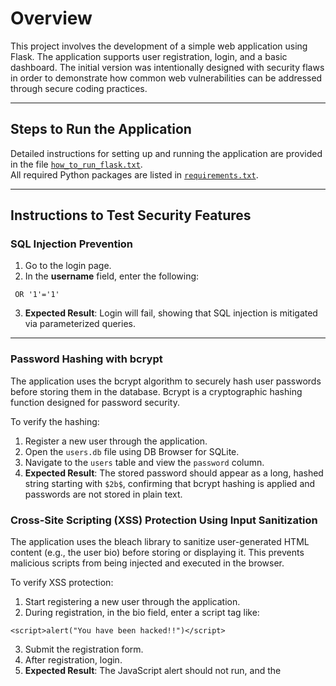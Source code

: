 # Overview

This project involves the development of a simple web application using Flask. The application supports user registration, login, and a basic dashboard. The initial version was intentionally designed with security flaws in order to demonstrate how common web vulnerabilities can be addressed through secure coding practices.

---

## Steps to Run the Application

Detailed instructions for setting up and running the application are provided in the file [`how_to_run_flask.txt`](how_to_run_flask.txt).  
All required Python packages are listed in [`requirements.txt`](requirements.txt).

---

## Instructions to Test Security Features

### SQL Injection Prevention

1. Go to the login page.
2. In the **username** field, enter the following:
```
 OR '1'='1'
```
3. **Expected Result**: Login will fail, showing that SQL injection is mitigated via parameterized queries.

---

### Password Hashing with bcrypt

The application uses the bcrypt algorithm to securely hash user passwords before storing them in the database. Bcrypt is a cryptographic hashing function designed for password security.

To verify the hashing:
1. Register a new user through the application.
2. Open the `users.db` file using DB Browser for SQLite.
3. Navigate to the `users` table and view the `password` column.
4. **Expected Result**: The stored password should appear as a long, hashed string starting with `$2b$`, confirming that bcrypt hashing is applied and passwords are not stored in plain text.

### Cross-Site Scripting (XSS) Protection Using Input Sanitization

The application uses the bleach library to sanitize user-generated HTML content (e.g., the user bio) before storing or displaying it. This prevents malicious scripts from being injected and executed in the browser.

To verify XSS protection:
1. Start registering a new user through the application.
2. During registration, in the bio field, enter a script tag like:
```
<script>alert("You have been hacked!!")</script>
```
3. Submit the registration form.
4. After registration, login.
5.  **Expected Result**: The JavaScript alert should not run, and the <script> tag will be displayed as regular text.

### Role-Based Access Control (RBAC)

The application implements RBAC to control access to specific parts of the system based on a user’s role (admin or user), as stored in the database. This prevents unauthorized users from accessing sensitive routes like the admin panel.

To verify RBAC:

**User login:**
1. Start registering a new user through the application.
2. After registration, login.
3. Try visiting the admin page by replacing `/dashboard` with `/admin`.
4. **Expected Result**: "Access denied, you are not an admin!" message with a 403 error.

**Admin login:**
1. Start registering a new user through the application.
2. During registration use: `Username: admin`, this makes the role an admin role.
3. After registration, login.
4. Try visiting the admin page by replacing `/dashboard` with `/admin`.
5. **Expected Result**: "Welcome to the admin panel!" message.

### Encryption Using Session Tokens and HTTPS
To protect sensitive data, encryption is used. Passwords are protected with bcrypt as mentioned above. Further, Flask sessions are protected with: 
1. A strong secret key generated using `os.urandom(24)`, 
2. `SESSION_COOKIE_HTTPONLY=True`, blocks JavaScript from accessing session cookies.
3. `SESSION_COOKIE_SECURE=True`, cookies are only sent over HTTPS.
4. `SESSION_COOKIE_SAMESITE='Lax'`, helps mitigate Cross-Site Request Forgery (CSRF) attacks. CSRF is an attack that forces an end user to execute unwanted actions on a web application in which they’re currently authenticated.

The app is configured to run over HTTPS using a local SSL certificate. To verify, search on your browser:
```
https://127.0.0.1:5000/
```

## Additional Enhancements ✨

### Login Attempt Limiting to Prevent Brute Force

The application tracks login attempts and temporarily blocks IP addresses or accounts after a set number of failed login attempts. This helps prevent brute force attacks and password guessing.

### Request Rate Limiting

To prevent abuse such as spamming or denial of service (DoS) attacks, the server enforces rate limits using Flask-Limiter. Each IP is limited to:
- **50 requests per hour**
- **200 requests per day**
Exceeding this limit results in an error.

### Strong Password Enforcement

Users must choose strong passwords (minimum length, use of uppercase, lowercase, and numbers). This mitigates the risk of account compromise through password guessing or dictionary attacks.

### Profile Picture Upload with Secure Handling

To protect the server and users, file uploads are restricted to safe types (`.gif`, `.jpg`, `.png`, `.jpeg`). Unsupported formats are rejected.
In addition:
- File names are sanitized using `werkzeug.utils.secure_filename()` to prevent directory traversal and overwriting system files.
- Uploaded files are stored in a safe, non-public directory.

To test:
1. Register and upload an image file.
2. Confirm that the image displays on your dashboard.
   
---
